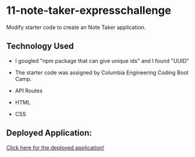 # 11-note-taker-expresschallenge

Modify starter code to create an Note Taker application.

## Technology Used

- I googled "npm package that can give unique ids" and I found "UUID"

- The starter code was assigned by Columbia Engineering Coding Boot Camp.

- API Routes

- HTML

- CSS

## Deployed Application:

[Click here for the deployed application!](https://notetakerchallenge11-f1faab194a20.herokuapp.com/)
